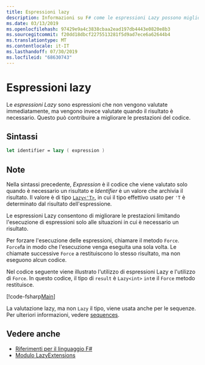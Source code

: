 ```yaml
---
title: Espressioni lazy
description: Informazioni su F# come le espressioni Lazy possono migliorare le prestazioni delle app e delle librerie.
ms.date: 03/13/2019
ms.openlocfilehash: 97429e9a4c3838cbaa2ead197db4443e0820e8b3
ms.sourcegitcommit: f20dd18dbcf2275513281f5d9ad7ece6a62644b4
ms.translationtype: MT
ms.contentlocale: it-IT
ms.lasthandoff: 07/30/2019
ms.locfileid: "68630743"
---
```

# <a name="lazy-expressions"></a>Espressioni lazy

Le *espressioni Lazy* sono espressioni che non vengono valutate immediatamente, ma vengono invece valutate quando il risultato è necessario. Questo può contribuire a migliorare le prestazioni del codice.

## <a name="syntax"></a>Sintassi

```fsharp
let identifier = lazy ( expression )
```

## <a name="remarks"></a>Note

Nella sintassi precedente, *Expression* è il codice che viene valutato solo quando è necessario un risultato e *Identifier* è un valore che archivia il risultato. Il valore è di tipo [`Lazy<'T>`](https://msdn.microsoft.com/library/b29d0af5-6efb-4a55-a278-2662a4ecc489), in cui il tipo effettivo usato per `'T` è determinato dal risultato dell'espressione.

Le espressioni Lazy consentono di migliorare le prestazioni limitando l'esecuzione di espressioni solo alle situazioni in cui è necessario un risultato.

Per forzare l'esecuzione delle espressioni, chiamare il metodo `Force`. `Force`fa in modo che l'esecuzione venga eseguita una sola volta. Le chiamate successive `Force` a restituiscono lo stesso risultato, ma non eseguono alcun codice.

Nel codice seguente viene illustrato l'utilizzo di espressioni Lazy e l'utilizzo di `Force`. In questo codice, il tipo di `result` è `Lazy<int>` `int`e il `Force` metodo restituisce.

[!code-fsharp[Main](~/samples/snippets/fsharp/lang-ref-2/snippet73011.fs)]

La valutazione lazy, ma non `Lazy` il tipo, viene usata anche per le sequenze. Per ulteriori informazioni, vedere [sequences](sequences.md).

## <a name="see-also"></a>Vedere anche

- [Riferimenti per il linguaggio F#](index.md)
- [Modulo LazyExtensions](https://msdn.microsoft.com/library/86671f40-84a0-402a-867d-ae596218d948)
